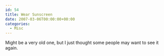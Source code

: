 ```yaml
---
id: 54
title: Wear Sunscreen
date: 2007-03-06T00:00:00+00:00
categories:
  - Misc
---
```

Might be a very old one, but I just thought some people may want to see it again.
